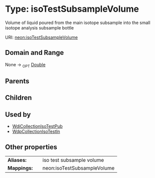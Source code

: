 
# Type: isoTestSubsampleVolume


Volume of liquid poured from the main isotope subsample into the small isotope analysis subsample bottle

URI: [neon:isoTestSubsampleVolume](https://data.neonscience.org/isoTestSubsampleVolume)


## Domain and Range

None ->  <sub>OPT</sub> [Double](types/Double.md)

## Parents


## Children


## Used by

 * [WdiCollectionIsoTestPub](WdiCollectionIsoTestPub.md)
 * [WdpCollectionIsoTestIn](WdpCollectionIsoTestIn.md)

## Other properties

|  |  |  |
| --- | --- | --- |
| **Aliases:** | | iso test subsample volume |
| **Mappings:** | | neon:isoTestSubsampleVolume |

